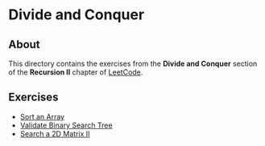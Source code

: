 # Divide and Conquer
## About
This directory contains the exercises from the **Divide and Conquer** section of the **Recursion II** chapter of [LeetCode](https://leetcode.com/).

## Exercises
* [Sort an Array](sort_an_array)
* [Validate Binary Search Tree](validate_binary_search_tree)
* [Search a 2D Matrix II](search_a_2d_matrix_ii)
